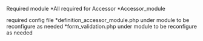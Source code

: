 Required module
*All required for Accessor
*Accessor_module

required config file
*definition_accessor_module.php under module to be reconfigure as needed
*form_validation.php under module to be reconfigure as needed